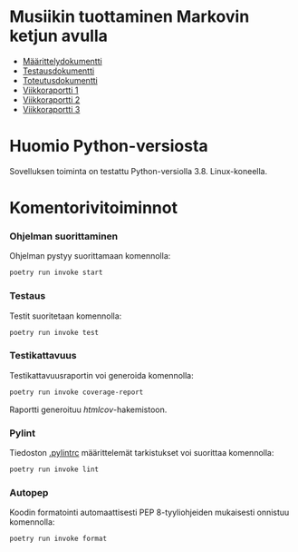 # Musiikin tuottaminen Markovin ketjun avulla

- [Määrittelydokumentti](./dokumentaatio/maarittelydokumentti.md)
- [Testausdokumentti](./dokumentaatio/testausdokumentti.md)
- [Toteutusdokumentti](./dokumentaatio//toteutusdokumentti.md)
- [Viikkoraportti 1](./dokumentaatio/Viikkoraportti_1.md)
- [Viikkoraportti 2](./dokumentaatio/Viikkoraportti_2.md)
- [Viikkoraportti 3](./dokumentaatio//Viikkoraportti_3.md)

# Huomio Python-versiosta

Sovelluksen toiminta on testattu Python-versiolla 3.8. Linux-koneella.

# Komentorivitoiminnot

### Ohjelman suorittaminen

Ohjelman pystyy suorittamaan komennolla:

```bash
poetry run invoke start
```

### Testaus

Testit suoritetaan komennolla:

```bash
poetry run invoke test
```

### Testikattavuus

Testikattavuusraportin voi generoida komennolla:

```bash
poetry run invoke coverage-report
```

Raportti generoituu *htmlcov*-hakemistoon.

### Pylint

Tiedoston [.pylintrc](./.pylintrc) määrittelemät tarkistukset voi suorittaa komennolla:

```bash
poetry run invoke lint
```

### Autopep

Koodin formatointi automaattisesti PEP 8-tyyliohjeiden mukaisesti onnistuu komennolla:

```bash
poetry run invoke format
```
